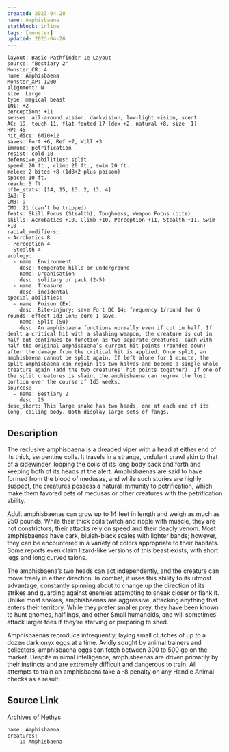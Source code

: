 ```yaml
---
created: 2023-04-28
name: Amphisbaena
statblock: inline
tags: [monster]
updated: 2023-04-28
---
```

```statblock
layout: Basic Pathfinder 1e Layout
source: "Bestiary 2"
Monster_CR: 4
name: Amphisbaena
Monster_XP: 1200
alignment: N
size: Large
type: magical beast
INI: +2
perception: +11
senses: all-around vision, darkvision, low-light vision, scent
AC: 19, touch 11, flat-footed 17 (dex +2, natural +8, size -1)
HP: 45
hit_dice: 6d10+12
saves: Fort +6, Ref +7, Will +3
immune: petrification
resist: cold 10
defensive_abilities: split
speed: 20 ft., climb 20 ft., swim 20 ft.
melee: 2 bites +8 (1d8+2 plus poison)
space: 10 ft.
reach: 5 ft.
pf1e_stats: [14, 15, 13, 2, 13, 4]
BAB: 6
CMB: 9
CMD: 21 (can’t be tripped)
feats: Skill Focus (Stealth), Toughness, Weapon Focus (bite)
skills: Acrobatics +10, Climb +10, Perception +11, Stealth +11, Swim +10
racial_modifiers:
- Acrobatics 8
- Perception 4
- Stealth 4
ecology:
  - name: Environment
    desc: temperate hills or underground
  - name: Organisation
    desc: solitary or pack (2-5)
  - name: Treasure
    desc: incidental
special_abilities:
  - name: Poison (Ex)
    desc: Bite-injury; save Fort DC 14; frequency 1/round for 6 rounds; effect 1d3 Con; cure 1 save.
  - name: Split (Su)
    desc: An amphisbaena functions normally even if cut in half. If dealt a critical hit with a slashing weapon, the creature is cut in half but continues to function as two separate creatures, each with half the original amphisbaena’s current hit points (rounded down) after the damage from the critical hit is applied. Once split, an amphisbaena cannot be split again. If left alone for 1 minute, the split amphisbaena can rejoin its two halves and become a single whole creature again (add the two creatures’ hit points together). If one of the split creatures is slain, the amphisbaena can regrow the lost portion over the course of 1d3 weeks.
sources:
  - name: Bestiary 2
    desc: 25
desc_short: This large snake has two heads, one at each end of its long, coiling body. Both display large sets of fangs. 
```
## Description
The reclusive amphisbaena is a dreaded viper with a head at either end of its thick, serpentine coils. It travels in a strange, undulant crawl akin to that of a sidewinder, looping the coils of its long body back and forth and keeping both of its heads at the alert. Amphisbaenas are said to have formed from the blood of medusas, and while such stories are highly suspect, the creatures possess a natural immunity to petrification, which make them favored pets of medusas or other creatures with the petrification ability. 

Adult amphisbaenas can grow up to 14 feet in length and weigh as much as 250 pounds. While their thick coils twitch and ripple with muscle, they are not constrictors; their attacks rely on speed and their deadly venom. Most amphisbaenas have dark, bluish-black scales with lighter bands; however, they can be encountered in a variety of colors appropriate to their habitats. Some reports even claim lizard-like versions of this beast exists, with short legs and long curved talons. 

The amphisbaena’s two heads can act independently, and the creature can move freely in either direction. In combat, it uses this ability to its utmost advantage, constantly spinning about to change up the direction of its strikes and guarding against enemies attempting to sneak closer or flank it. Unlike most snakes, amphisbaenas are aggressive, attacking anything that enters their territory. While they prefer smaller prey, they have been known to hunt gnomes, halflings, and other Small humanoids, and will sometimes attack larger foes if they’re starving or preparing to shed. 

Amphisbaenas reproduce infrequently, laying small clutches of up to a dozen dark onyx eggs at a time. Avidly sought by animal trainers and collectors, amphisbaena eggs can fetch between 300 to 500 gp on the market. Despite minimal intelligence, amphisbaenas are driven primarily by their instincts and are extremely difficult and dangerous to train. All attempts to train an amphisbaena take a -8 penalty on any Handle Animal checks as a result.
## Source Link
[Archives of Nethys](https://aonprd.com/MonsterDisplay.aspx?ItemName=Amphisbaena)
```encounter-table
name: Amphisbaena
creatures:
  - 1: Amphisbaena
```
